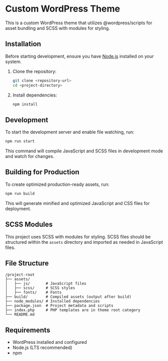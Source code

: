 # Custom WordPress Theme

This is a custom WordPress theme that utilizes @wordpress/scripts for asset bundling and SCSS with modules for styling.

## Installation

Before starting development, ensure you have [Node.js](https://nodejs.org/) installed on your system.

1. Clone the repository:

   ```sh
   git clone <repository-url>
   cd <project-directory>
   ```

2. Install dependencies:
   ```sh
   npm install
   ```

## Development

To start the development server and enable file watching, run:

```sh
npm run start
```

This command will compile JavaScript and SCSS files in development mode and watch for changes.

## Building for Production

To create optimized production-ready assets, run:

```sh
npm run build
```

This will generate minified and optimized JavaScript and CSS files for deployment.

## SCSS Modules

This project uses SCSS with modules for styling. SCSS files should be structured within the `assets` directory and imported as needed in JavaScript files.

## File Structure

```
/project-root
├── assets/
│   ├── js/       # JavaScript files
│   ├── scss/     # SCSS styles
│   ├── fonts/    # Fonts
├── build/        # Compiled assets (output after build)
├── node_modules/ # Installed dependencies
├── package.json  # Project metadata and scripts
├── index.php     # PHP templates are in theme root category
└── README.md
```

## Requirements

- WordPress installed and configured
- Node.js (LTS recommended)
- npm
